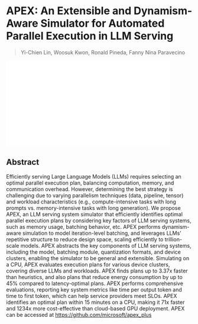 # APEX: An Extensible and Dynamism-Aware Simulator for Automated Parallel Execution in LLM Serving

> Yi-Chien Lin, Woosuk Kwon, Ronald Pineda, Fanny Nina Paravecino

![](../../blank.jpg)

## Abstract

Efficiently serving Large Language Models (LLMs) requires selecting an
optimal parallel execution plan, balancing computation, memory, and
communication overhead. However, determining the best strategy is challenging
due to varying parallelism techniques (data, pipeline, tensor) and workload
characteristics (e.g., compute-intensive tasks with long prompts vs.
memory-intensive tasks with long generation). We propose APEX, an LLM serving
system simulator that efficiently identifies optimal parallel execution plans
by considering key factors of LLM serving systems, such as memory usage,
batching behavior, etc. APEX performs dynamism-aware simulation to model
iteration-level batching, and leverages LLMs' repetitive structure to reduce
design space, scaling efficiently to trillion-scale models. APEX abstracts the
key components of LLM serving systems, including the model, batching module,
quantization formats, and device clusters, enabling the simulator to be general
and extensible. Simulating on a CPU, APEX evaluates execution plans for various
device clusters, covering diverse LLMs and workloads. APEX finds plans up to
3.37x faster than heuristics, and also plans that reduce energy consumption by
up to 45% compared to latency-optimal plans. APEX performs comprehensive
evaluations, reporting key system metrics like time per output token and time
to first token, which can help service providers meet SLOs. APEX identifies an
optimal plan within 15 minutes on a CPU, making it 71x faster and 1234x more
cost-effective than cloud-based GPU deployment. APEX can be accessed at
https://github.com/microsoft/apex_plus
